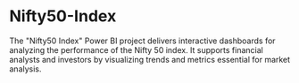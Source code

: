 # Nifty50-Index
The "Nifty50 Index" Power BI project delivers interactive dashboards for analyzing the performance of the Nifty 50 index. It supports financial analysts and investors by visualizing trends and metrics essential for market analysis.
